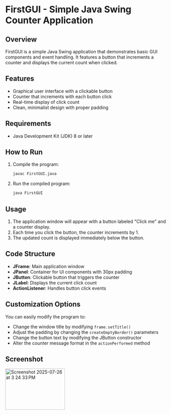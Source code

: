 # FirstGUI - Simple Java Swing Counter Application

## Overview
FirstGUI is a simple Java Swing application that demonstrates basic GUI components and event handling. It features a button that increments a counter and displays the current count when clicked.

## Features
- Graphical user interface with a clickable button
- Counter that increments with each button click
- Real-time display of click count
- Clean, minimalist design with proper padding

## Requirements
- Java Development Kit (JDK) 8 or later

## How to Run
1. Compile the program:
   ```bash
   javac FirstGUI.java
   ```
2. Run the compiled program:
   ```bash
   java FirstGUI
   ```

## Usage
1. The application window will appear with a button labeled "Click me" and a counter display.
2. Each time you click the button, the counter increments by 1.
3. The updated count is displayed immediately below the button.

## Code Structure
- **JFrame**: Main application window
- **JPanel**: Container for UI components with 30px padding
- **JButton**: Clickable button that triggers the counter
- **JLabel**: Displays the current click count
- **ActionListener**: Handles button click events

## Customization Options
You can easily modify the program to:
- Change the window title by modifying `frame.setTitle()`
- Adjust the padding by changing the `createEmptyBorder()` parameters
- Change the button text by modifying the JButton constructor
- Alter the counter message format in the `actionPerformed` method

## Screenshot
<img width="186" height="128" alt="Screenshot 2025-07-26 at 3 24 33 PM" src="https://github.com/user-attachments/assets/96a840d7-7d73-4fc4-aa81-cda0ebc28510" />

